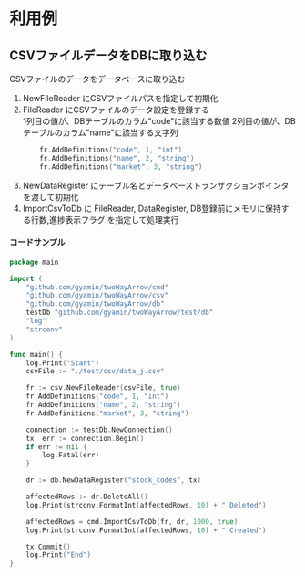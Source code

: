 # 利用例

## CSVファイルデータをDBに取り込む
CSVファイルのデータをデータベースに取り込む

1. NewFileReader にCSVファイルパスを指定して初期化
2. FileReader にCSVファイルのデータ設定を登録する   
    1列目の値が、DBテーブルのカラム"code"に該当する数値
    2列目の値が、DBテーブルのカラム"name"に該当する文字列
    ```go
        fr.AddDefinitions("code", 1, "int")
        fr.AddDefinitions("name", 2, "string")
        fr.AddDefinitions("market", 3, "string")
    ```
3. NewDataRegister にテーブル名とデータベーストランザクションポインタを渡して初期化
4. ImportCsvToDb に FileReader, DataRegister, DB登録前にメモリに保持する行数,進捗表示フラグ を指定して処理実行

#### コードサンプル
```go
package main

import (
	"github.com/gyamin/twoWayArrow/cmd"
	"github.com/gyamin/twoWayArrow/csv"
	"github.com/gyamin/twoWayArrow/db"
	testDb "github.com/gyamin/twoWayArrow/test/db"
	"log"
	"strconv"
)

func main() {
	log.Print("Start")
	csvFile := "./test/csv/data_j.csv"

	fr := csv.NewFileReader(csvFile, true)
	fr.AddDefinitions("code", 1, "int")
	fr.AddDefinitions("name", 2, "string")
	fr.AddDefinitions("market", 3, "string")

	connection := testDb.NewConnection()
	tx, err := connection.Begin()
	if err != nil {
		log.Fatal(err)
	}

	dr := db.NewDataRegister("stock_codes", tx)

	affectedRows := dr.DeleteAll()
	log.Print(strconv.FormatInt(affectedRows, 10) + " Deleted")

	affectedRows = cmd.ImportCsvToDb(fr, dr, 1000, true)
	log.Print(strconv.FormatInt(affectedRows, 10) + " Created")

	tx.Commit()
	log.Print("End")
}
```